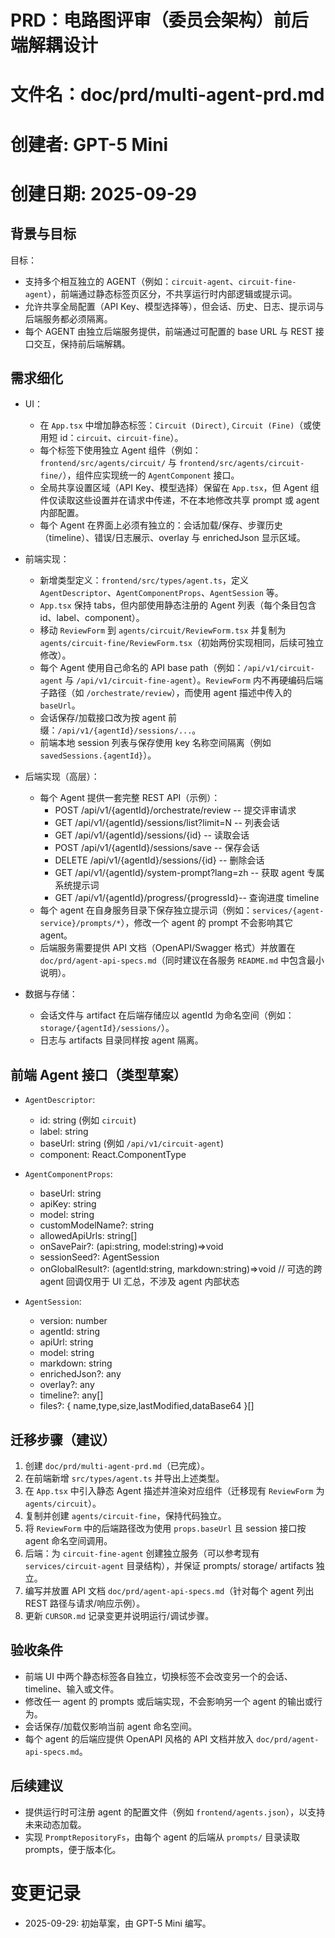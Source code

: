 # PRD：电路图评审（委员会架构）前后端解耦设计
# 文件名：doc/prd/multi-agent-prd.md
# 创建者: GPT-5 Mini
# 创建日期: 2025-09-29

## 背景与目标

目标：
- 支持多个相互独立的 AGENT（例如：`circuit-agent`、`circuit-fine-agent`），前端通过静态标签页区分，不共享运行时内部逻辑或提示词。
- 允许共享全局配置（API Key、模型选择等），但会话、历史、日志、提示词与后端服务都必须隔离。
- 每个 AGENT 由独立后端服务提供，前端通过可配置的 base URL 与 REST 接口交互，保持前后端解耦。


## 需求细化

- UI：
  - 在 `App.tsx` 中增加静态标签：`Circuit (Direct)`, `Circuit (Fine)`（或使用短 id：`circuit`、`circuit-fine`）。
  - 每个标签下使用独立 Agent 组件（例如：`frontend/src/agents/circuit/` 与 `frontend/src/agents/circuit-fine/`），组件应实现统一的 `AgentComponent` 接口。
  - 全局共享设置区域（API Key、模型选择）保留在 `App.tsx`，但 Agent 组件仅读取这些设置并在请求中传递，不在本地修改共享 prompt 或 agent 内部配置。
  - 每个 Agent 在界面上必须有独立的：会话加载/保存、步骤历史（timeline）、错误/日志展示、overlay 与 enrichedJson 显示区域。

- 前端实现：
  - 新增类型定义：`frontend/src/types/agent.ts`，定义 `AgentDescriptor`、`AgentComponentProps`、`AgentSession` 等。
  - `App.tsx` 保持 tabs，但内部使用静态注册的 Agent 列表（每个条目包含 id、label、component）。
  - 移动 `ReviewForm` 到 `agents/circuit/ReviewForm.tsx` 并复制为 `agents/circuit-fine/ReviewForm.tsx`（初始两份实现相同，后续可独立修改）。
  - 每个 Agent 使用自己命名的 API base path（例如：`/api/v1/circuit-agent` 与 `/api/v1/circuit-fine-agent`）。`ReviewForm` 内不再硬编码后端子路径（如 `/orchestrate/review`），而使用 agent 描述中传入的 `baseUrl`。
  - 会话保存/加载接口改为按 agent 前缀：`/api/v1/{agentId}/sessions/...`。
  - 前端本地 session 列表与保存使用 key 名称空间隔离（例如 `savedSessions.{agentId}`）。

- 后端实现（高层）：
  - 每个 Agent 提供一套完整 REST API（示例）：
    - POST /api/v1/{agentId}/orchestrate/review    -- 提交评审请求
    - GET  /api/v1/{agentId}/sessions/list?limit=N  -- 列表会话
    - GET  /api/v1/{agentId}/sessions/{id}         -- 读取会话
    - POST /api/v1/{agentId}/sessions/save         -- 保存会话
    - DELETE /api/v1/{agentId}/sessions/{id}      -- 删除会话
    - GET  /api/v1/{agentId}/system-prompt?lang=zh -- 获取 agent 专属系统提示词
    - GET  /api/v1/{agentId}/progress/{progressId}-- 查询进度 timeline
  - 每个 agent 在自身服务目录下保存独立提示词（例如：`services/{agent-service}/prompts/*`），修改一个 agent 的 prompt 不会影响其它 agent。
  - 后端服务需要提供 API 文档（OpenAPI/Swagger 格式）并放置在 `doc/prd/agent-api-specs.md`（同时建议在各服务 `README.md` 中包含最小说明）。

- 数据与存储：
  - 会话文件与 artifact 在后端存储应以 agentId 为命名空间（例如：`storage/{agentId}/sessions/`）。
  - 日志与 artifacts 目录同样按 agent 隔离。


## 前端 Agent 接口（类型草案）

- `AgentDescriptor`:
  - id: string (例如 `circuit`)
  - label: string
  - baseUrl: string (例如 `/api/v1/circuit-agent`)
  - component: React.ComponentType<AgentComponentProps>

- `AgentComponentProps`:
  - baseUrl: string
  - apiKey: string
  - model: string
  - customModelName?: string
  - allowedApiUrls: string[]
  - onSavePair?: (api:string, model:string)=>void
  - sessionSeed?: AgentSession
  - onGlobalResult?: (agentId:string, markdown:string)=>void  // 可选的跨 agent 回调仅用于 UI 汇总，不涉及 agent 内部状态

- `AgentSession`:
  - version: number
  - agentId: string
  - apiUrl: string
  - model: string
  - markdown: string
  - enrichedJson?: any
  - overlay?: any
  - timeline?: any[]
  - files?: { name,type,size,lastModified,dataBase64 }[]


## 迁移步骤（建议）

1. 创建 `doc/prd/multi-agent-prd.md`（已完成）。
2. 在前端新增 `src/types/agent.ts` 并导出上述类型。
3. 在 `App.tsx` 中引入静态 Agent 描述并渲染对应组件（迁移现有 `ReviewForm` 为 `agents/circuit`）。
4. 复制并创建 `agents/circuit-fine`，保持代码独立。
5. 将 `ReviewForm` 中的后端路径改为使用 `props.baseUrl` 且 session 接口按 agent 命名空间调用。
6. 后端：为 `circuit-fine-agent` 创建独立服务（可以参考现有 `services/circuit-agent` 目录结构），并保证 prompts/ storage/ artifacts 独立。
7. 编写并放置 API 文档 `doc/prd/agent-api-specs.md`（针对每个 agent 列出 REST 路径与请求/响应示例）。
8. 更新 `CURSOR.md` 记录变更并说明运行/调试步骤。


## 验收条件

- 前端 UI 中两个静态标签各自独立，切换标签不会改变另一个的会话、timeline、输入或文件。
- 修改任一 agent 的 prompts 或后端实现，不会影响另一个 agent 的输出或行为。
- 会话保存/加载仅影响当前 agent 命名空间。
- 每个 agent 的后端应提供 OpenAPI 风格的 API 文档并放入 `doc/prd/agent-api-specs.md`。


## 后续建议

- 提供运行时可注册 agent 的配置文件（例如 `frontend/agents.json`），以支持未来动态加载。
- 实现 `PromptRepositoryFs`，由每个 agent 的后端从 `prompts/` 目录读取 prompts，便于版本化。


# 变更记录

- 2025-09-29: 初始草案，由 GPT-5 Mini 编写。
